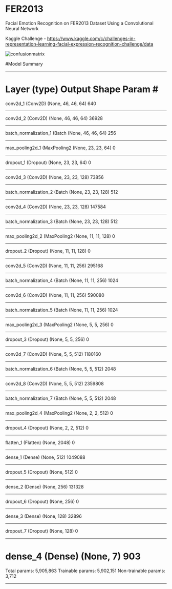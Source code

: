 # FER2013
Facial Emotion Recognition on FER2013 Dataset Using a Convolutional Neural Network

Kaggle Challenge - https://www.kaggle.com/c/challenges-in-representation-learning-facial-expression-recognition-challenge/data

![confusionmatrix](https://user-images.githubusercontent.com/28602282/47956084-d8186080-df64-11e8-9d07-c7eda5cf6697.png)

#Model Summary

_________________________________________________________________
Layer (type)                 Output Shape              Param #   
=================================================================
conv2d_1 (Conv2D)            (None, 46, 46, 64)        640       
_________________________________________________________________
conv2d_2 (Conv2D)            (None, 46, 46, 64)        36928     
_________________________________________________________________
batch_normalization_1 (Batch (None, 46, 46, 64)        256       
_________________________________________________________________
max_pooling2d_1 (MaxPooling2 (None, 23, 23, 64)        0         
_________________________________________________________________
dropout_1 (Dropout)          (None, 23, 23, 64)        0         
_________________________________________________________________
conv2d_3 (Conv2D)            (None, 23, 23, 128)       73856     
_________________________________________________________________
batch_normalization_2 (Batch (None, 23, 23, 128)       512       
_________________________________________________________________
conv2d_4 (Conv2D)            (None, 23, 23, 128)       147584    
_________________________________________________________________
batch_normalization_3 (Batch (None, 23, 23, 128)       512       
_________________________________________________________________
max_pooling2d_2 (MaxPooling2 (None, 11, 11, 128)       0         
_________________________________________________________________
dropout_2 (Dropout)          (None, 11, 11, 128)       0         
_________________________________________________________________
conv2d_5 (Conv2D)            (None, 11, 11, 256)       295168    
_________________________________________________________________
batch_normalization_4 (Batch (None, 11, 11, 256)       1024      
_________________________________________________________________
conv2d_6 (Conv2D)            (None, 11, 11, 256)       590080    
_________________________________________________________________
batch_normalization_5 (Batch (None, 11, 11, 256)       1024      
_________________________________________________________________
max_pooling2d_3 (MaxPooling2 (None, 5, 5, 256)         0         
_________________________________________________________________
dropout_3 (Dropout)          (None, 5, 5, 256)         0         
_________________________________________________________________
conv2d_7 (Conv2D)            (None, 5, 5, 512)         1180160   
_________________________________________________________________
batch_normalization_6 (Batch (None, 5, 5, 512)         2048      
_________________________________________________________________
conv2d_8 (Conv2D)            (None, 5, 5, 512)         2359808   
_________________________________________________________________
batch_normalization_7 (Batch (None, 5, 5, 512)         2048      
_________________________________________________________________
max_pooling2d_4 (MaxPooling2 (None, 2, 2, 512)         0         
_________________________________________________________________
dropout_4 (Dropout)          (None, 2, 2, 512)         0         
_________________________________________________________________
flatten_1 (Flatten)          (None, 2048)              0         
_________________________________________________________________
dense_1 (Dense)              (None, 512)               1049088   
_________________________________________________________________
dropout_5 (Dropout)          (None, 512)               0         
_________________________________________________________________
dense_2 (Dense)              (None, 256)               131328    
_________________________________________________________________
dropout_6 (Dropout)          (None, 256)               0         
_________________________________________________________________
dense_3 (Dense)              (None, 128)               32896     
_________________________________________________________________
dropout_7 (Dropout)          (None, 128)               0         
_________________________________________________________________
dense_4 (Dense)              (None, 7)                 903       
=================================================================
Total params: 5,905,863
Trainable params: 5,902,151
Non-trainable params: 3,712
_________________________________________________________________
